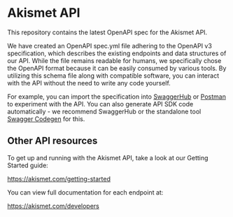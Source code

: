 # Akismet API 

This repository contains the latest OpenAPI spec for the Akismet API.

We have created an OpenAPI spec.yml file adhering to the OpenAPI v3 specification, which describes the existing endpoints and data structures of our API. While the file remains readable for humans, we specifically chose the OpenAPI format because it can be easily consumed by various tools. By utilizing this schema file along with compatible software, you can interact with the API without the need to write any code yourself.

For example, you can import the specification into [SwaggerHub](https://github.com/Automattic/akismet-api/wiki/Using-the-Akismet-API-spec-with-SwaggerHub) or [Postman](https://www.postman.com/) to experiment with the API. You can also generate API SDK code automatically - we recommend SwaggerHub or the standalone tool [Swagger Codegen](https://swagger.io/tools/swagger-codegen/) for this.

## Other API resources

To get up and running with the Akismet API, take a look at our Getting Started guide:

https://akismet.com/getting-started

You can view full documentation for each endpoint at:

https://akismet.com/developers
